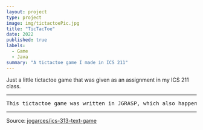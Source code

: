```yaml
---
layout: project
type: project
image: img/tictactoePic.jpg
title: "TicTacToe"
date: 2022
published: true
labels:
  - Game
  - Java
summary: "A tictactoe game I made in ICS 211"
---
```


Just a little tictactoe game that was given as an assignment in my ICS 211 class.

<hr>

<pre>
This tictactoe game was written in JGRASP, which also happened to be pretty much my first IDE I had used, and just has the basic features of a tictactoe game.
</pre>

<hr>

Source: <a href="https://github.com/jogarces/ics-313-text-game"><i class="large github icon "></i>jogarces/ics-313-text-game</a>
